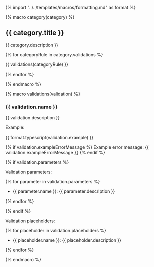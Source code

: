 {% import "../../templates/macros/formatting.md" as format %}

<!-- CATEGORY -->

{% macro category(category) %}

## {{ category.title }}

{{ category.description }}

{% for categoryRule in category.validations %}

{{ validations(categoryRule) }}

{% endfor %}

{% endmacro %}

<!-- VALIDATION -->

{% macro validations(validation) %}

### {{ validation.name }}

{{ validation.description }}

Example:

{{ format.typescript(validation.example) }}

{% if validation.exampleErrorMessage %}
Example error message: {{ validation.exampleErrorMessage }}
{% endif %}

{% if validation.parameters %}

Validation parameters:

{% for parameter in validation.parameters %}

- {{ parameter.name }}: {{ parameter.description }}

{% endfor %}

{% endif %}

Validation placeholders:

{% for placeholder in validation.placeholders %}

- {{ placeholder.name }}: {{ placeholder.description }}

{% endfor %}

{% endmacro %}
